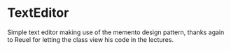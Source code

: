 # TextEditor
Simple text editor making use of the memento design pattern, thanks again to Reuel for letting the class view his code in the lectures.
